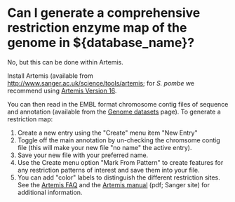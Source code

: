 # Can I generate a comprehensive restriction enzyme map of the genome in ${database_name}?
<!-- pombase_categories: Tools and resources -->

No, but this can be done within Artemis.

Install Artemis (available from
<http://www.sanger.ac.uk/science/tools/artemis>; for *S. pombe* we recommend using [Artemis Version 16](ftp://ftp.sanger.ac.uk/pub/resources/software/artemis/v16/).

You can then read in the EMBL format chromosome contig files of
sequence and annotation (available from the 
[Genome datasets](/downloads/genome-datasets) page). To
generate a restriction map:

1.  Create a new entry using the "Create" menu item "New Entry"
2.  Toggle off the main annotation by un-checking the chromsome contig
    file (this will make your new file "no name" the active entry).
3.  Save your new file with your preferred name.
4.  Use the Create menu option "Mark From Pattern" to create features
    for any restriction patterns of interest and save them into your
    file.
5.  You can add "color" labels to distinguish the different restriction
    sites. See the [Artemis FAQ](/faq/there-equivalent-artemis-java-applet-pombase) and the
    [Artemis manual](ftp://ftp.sanger.ac.uk/pub/resources/software/artemis/artemis.pdf) (pdf;
    Sanger site) for additional information.


